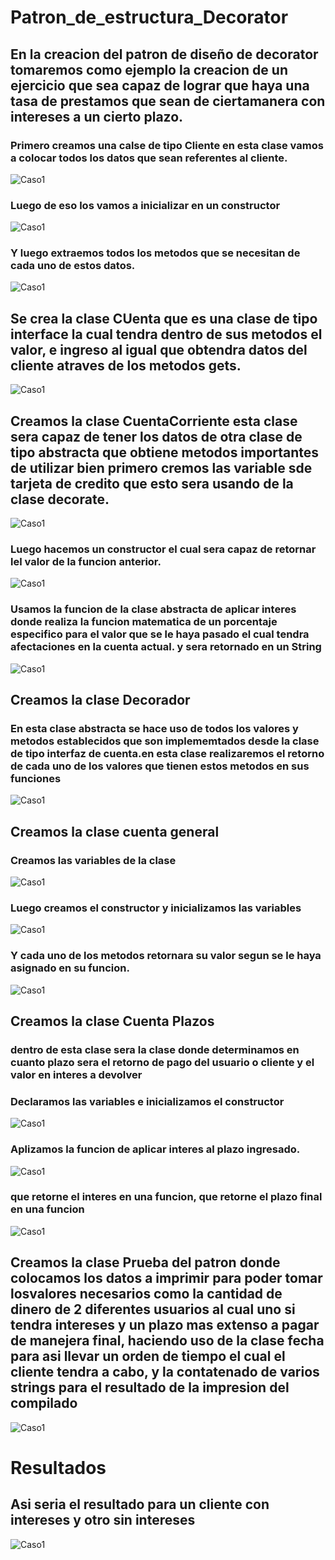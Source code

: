 # Patron_de_estructura_Decorator

## En la creacion del patron de diseño de decorator tomaremos como ejemplo la creacion de un ejercicio que sea capaz de lograr que haya una tasa de prestamos que sean de ciertamanera con intereses a un cierto plazo.


### Primero creamos una calse de tipo Cliente en esta clase vamos a colocar todos los datos que sean referentes al cliente.
<img src="capturas\1.PNG" alt="Caso1"/>

### Luego de eso los vamos a inicializar en un constructor
<img src="capturas\2.PNG" alt="Caso1"/>

### Y luego extraemos todos los metodos que se necesitan de cada uno de estos datos.
<img src="capturas\3.PNG" alt="Caso1"/>

## Se crea la clase CUenta que es una clase de tipo interface la cual tendra dentro de sus metodos el valor, e ingreso al igual que obtendra datos del cliente atraves de los metodos gets.
<img src="capturas\4.PNG" alt="Caso1"/>

## Creamos la clase CuentaCorriente esta clase sera capaz de tener los datos de otra clase de tipo abstracta que obtiene metodos importantes de utilizar bien primero cremos las variable sde tarjeta de credito que esto sera usando de la clase decorate.
<img src="capturas\5.PNG" alt="Caso1"/>

### Luego hacemos un constructor el cual sera capaz de retornar lel valor de la funcion anterior.
<img src="capturas\6+.PNG" alt="Caso1"/>

### Usamos la funcion de la clase abstracta de aplicar interes donde realiza la funcion matematica de un porcentaje especifico para el valor que se le haya pasado el cual tendra afectaciones en la cuenta actual. y sera retornado en un String
<img src="capturas\7.PNG" alt="Caso1"/>

## Creamos la clase Decorador

### En esta clase abstracta se hace uso de todos los valores y metodos establecidos que son implememtados desde la clase de tipo interfaz de cuenta.en esta clase realizaremos el retorno de cada uno de los valores que tienen estos metodos en sus funciones 
<img src="capturas\8.PNG" alt="Caso1"/>

## Creamos la clase cuenta general
### Creamos las variables de la clase
<img src="capturas\9.PNG" alt="Caso1"/>

### Luego creamos el constructor y inicializamos las variables
<img src="capturas\10.PNG" alt="Caso1"/>

### Y cada uno de los metodos retornara su valor segun se le haya asignado en su funcion.
<img src="capturas\11.PNG" alt="Caso1"/>

## Creamos la clase Cuenta Plazos
### dentro de esta clase sera la clase donde determinamos en cuanto plazo sera el retorno de pago del usuario o cliente y el valor en interes a devolver
### Declaramos las variables e inicializamos el constructor
<img src="capturas\12.PNG" alt="Caso1"/>

### Aplizamos la funcion de aplicar interes al plazo ingresado.
<img src="capturas\13.PNG" alt="Caso1"/>

### que retorne el interes en una funcion, que retorne el plazo final en una funcion
<img src="capturas\14.PNG" alt="Caso1"/>

## Creamos la clase Prueba del patron donde colocamos los datos a imprimir para poder tomar losvalores necesarios como la cantidad de dinero de 2 diferentes usuarios al cual uno si tendra intereses y un plazo mas extenso a pagar de manejera final, haciendo uso de la clase fecha para asi llevar un orden de tiempo el cual el cliente tendra a cabo, y la contatenado de varios strings para el resultado de la impresion del compilado

<img src="capturas\15.PNG" alt="Caso1"/>

# Resultados

## Asi seria el resultado para un cliente con intereses y otro sin intereses
<img src="capturas\16.PNG" alt="Caso1"/>
